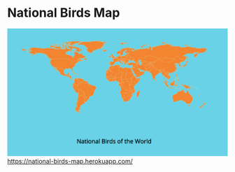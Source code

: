 
# National Birds Map

![alt text](screenshot.png "screenshot")
https://national-birds-map.herokuapp.com/